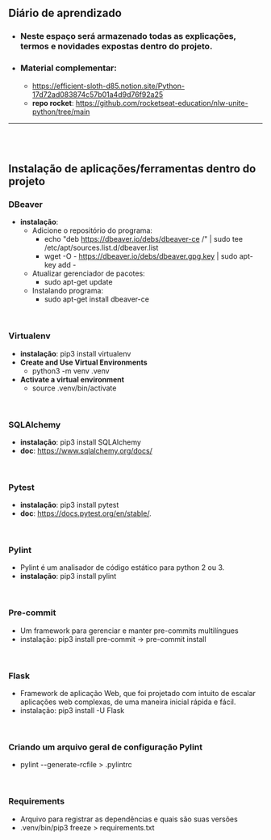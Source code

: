 ## Diário de aprendizado

- ### Neste espaço será armazenado todas as explicações, termos e novidades expostas dentro do projeto.

- ### Material complementar:
    - https://efficient-sloth-d85.notion.site/Python-17d72ad083874c57b01a4d9d76f92a25
    - **repo rocket**: https://github.com/rocketseat-education/nlw-unite-python/tree/main

___________________________________________________________________________________________________ 

<br />
<br />

## Instalação de aplicações/ferramentas dentro do projeto

### DBeaver
- **instalação**:
    - Adicione o repositório do programa: 
        - echo "deb https://dbeaver.io/debs/dbeaver-ce /" | sudo tee /etc/apt/sources.list.d/dbeaver.list
        - wget -O - https://dbeaver.io/debs/dbeaver.gpg.key | sudo apt-key add -
    - Atualizar gerenciador de pacotes:
        - sudo apt-get update
    - Instalando programa:
        - sudo apt-get install dbeaver-ce

<br />

### Virtualenv
- **instalação**: pip3 install virtualenv
- **Create and Use Virtual Environments**
    - python3 -m venv .venv
- **Activate a virtual environment**
    - source .venv/bin/activate

<br />

### SQLAlchemy
- **instalação**: pip3 install SQLAlchemy
- **doc**: https://www.sqlalchemy.org/docs/

<br />

### Pytest
- **instalação**: pip3 install pytest
- **doc**: https://docs.pytest.org/en/stable/.

<br />

### Pylint
- Pylint é um analisador de código estático para python 2 ou 3.
- **instalação**: pip3 install pylint

<br />

### Pre-commit
- Um framework para gerenciar e manter pre-commits multilíngues
- instalação: pip3 install pre-commit -> pre-commit install

<br />

### Flask
- Framework de aplicação Web, que foi projetado com intuito de escalar aplicações web complexas, de uma maneira inicial rápida e fácil.
- instalação: pip3 install -U Flask

<br />

### Criando um arquivo geral de configuração Pylint
- pylint --generate-rcfile > .pylintrc

<br />

### Requirements
- Arquivo para registrar as dependências e quais são suas versões
- .venv/bin/pip3 freeze > requirements.txt    
